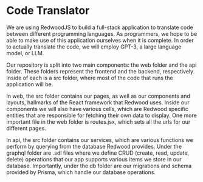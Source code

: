 # Code Translator
We are using RedwoodJS to build a full-stack application to translate code between different programming languages. 
As programmers, we hope to be able to make use of this application ourselves when it is complete. 
In order to actually translate the code, we will employ GPT-3, a large language model, or LLM. 

Our repository is split into two main components: the web folder and the api folder. 
These folders represent the frontend and the backend, respectively. 
Inside of each is a src folder, where most of the code that runs the application will be.

In web, the src folder contains our pages, as well as our components and layouts, hallmarks of the React framework that Redwood uses.
Inside our components we will also have various cells, which are Redwood specific entities that are responsible for fetching their own data to display. 
One more important file in the web folder is routes.jsx, which sets all the urls for our different pages. 

In api, the src folder contains our services, which are various functions we perform by querying from the database Redwood provides. 
Under the graphql folder are .sdl files where we define CRUD (create, read, update, delete) operations that our app supports various items we store in our database. 
Importantly, under the db folder are our migrations and schema provided by Prisma, which handle our database operations. 
